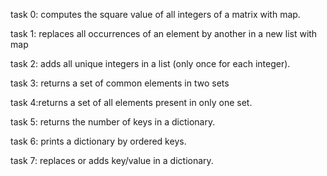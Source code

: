 task 0: computes the square value of all integers of a matrix with map.

task 1: replaces all occurrences of an element by another in a new list with map

task 2: adds all unique integers in a list (only once for each integer).

task 3: returns a set of common elements in two sets

task 4:returns a set of all elements present in only one set.

task 5: returns the number of keys in a dictionary.

task 6: prints a dictionary by ordered keys.

task 7: replaces or adds key/value in a dictionary.